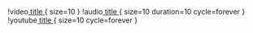 !video[ title ]( KakaoTalk_Audio_2023-04-03-10-18-59.m4a ){ size=10 }
!audio[ title ]( KakaoTalk_Audio_2023-04-03-10-18-59.m4a ){ size=10 duration=10 cycle=forever }
!youtube[ title ]( url ){ size=10 cycle=forever }
